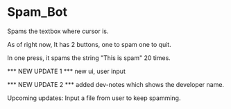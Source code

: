 # Spam_Bot
Spams the textbox where cursor is.

As of right now, 
It has 2 buttons,
one to spam
one to quit.

In one press, it spams the string "This is spam" 20 times.


*** NEW UPDATE 1 ***
new ui, 
user input


*** NEW UPDATE 2 ***
added dev-notes which shows the developer name.


Upcoming updates:
Input a file from user to keep spamming.
